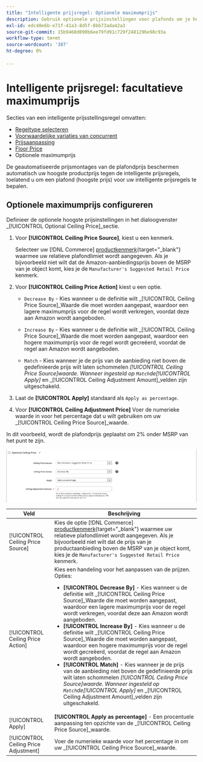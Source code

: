 ```yaml
---
title: "Intelligente prijsregel: Optionele maximumprijs"
description: Gebruik optionele prijsinstellingen voor plafonds om je hoogste productprijs te beschermen tegen de intelligente prijsregels die je Amazon-aanbiedingen beheren.
exl-id: edc40e6b-e71f-41a3-8d5f-8bb73ada42a3
source-git-commit: 15b9468d090b6ee79fd91c729f2481296e98c93a
workflow-type: tm+mt
source-wordcount: '387'
ht-degree: 0%

---
```


# Intelligente prijsregel: facultatieve maximumprijs

Secties van een intelligente prijsstellingsregel omvatten:

- [Regeltype selecteren](./intelligent-repricing-rules.md)
- [Voorwaardelijke variaties van concurrent](./competitor-conditional-variances.md)
- [Prijsaanpassing](./price-adjustment.md)
- [Floor Price](./floor-price.md)
- Optionele maximumprijs

De geautomatiseerde prijsmontages van de plafondprijs beschermen automatisch uw hoogste productprijs tegen de intelligente prijsregels, toelatend u om een plafond (hoogste prijs) voor uw intelligente prijsregels te bepalen.

## Optionele maximumprijs configureren

Definieer de optionele hoogste prijsinstellingen in het dialoogvenster _[!UICONTROL Optional Ceiling Price]_sectie.

1. Voor **[!UICONTROL Ceiling Price Source]**, kiest u een kenmerk.

   Selecteer uw [!DNL Commerce] [productkenmerk](https://docs.magento.com/user-guide/catalog/product-attributes.html){target=&quot;_blank&quot;} waarmee uw relatieve plafondlimiet wordt aangegeven. Als je bijvoorbeeld niet wilt dat de Amazon-aanbiedingsprijs boven de MSRP van je object komt, kies je de `Manufacturer's Suggested Retail Price` kenmerk.

1. Voor **[!UICONTROL Ceiling Price Action]** kiest u een optie.

   - `Decrease By` - Kies wanneer u de definitie wilt _[!UICONTROL Ceiling Price Source]_Waarde die moet worden aangepast, waardoor een lagere maximumprijs voor de regel wordt verkregen, voordat deze aan Amazon wordt aangeboden.

   - `Increase By` - Kies wanneer u de definitie wilt _[!UICONTROL Ceiling Price Source]_Waarde die moet worden aangepast, waardoor een hogere maximumprijs voor de regel wordt gecreëerd, voordat de regel aan Amazon wordt aangeboden.

   - `Match` - Kies wanneer je de prijs van de aanbieding niet boven de gedefinieerde prijs wilt laten schommelen _[!UICONTROL Ceiling Price Source]_waarde. Wanneer ingesteld op `Match`de_[!UICONTROL Apply]_ en _[!UICONTROL Ceiling Adjustment Amount]_velden zijn uitgeschakeld.

1. Laat de **[!UICONTROL Apply]** standaard als `Apply as percentage`.

1. Voor **[!UICONTROL Ceiling Adjustment Price]** Voer de numerieke waarde in voor het percentage dat u wilt gebruiken om uw _[!UICONTROL Ceiling Price Source]_waarde.

In dit voorbeeld, wordt de plafondprijs geplaatst om 2% onder MSRP van het punt te zijn.

![Intelligente prijsregeling - optionele maximumprijs](assets/ob-intelligent-price-rule-ceiling.png)

| Veld | Beschrijving |
|---|---|
| [!UICONTROL Ceiling Price Source] | Kies de optie [!DNL Commerce] [productkenmerk](https://docs.magento.com/user-guide/catalog/product-attributes.html){target=&quot;_blank&quot;} waarmee uw relatieve plafondlimiet wordt aangegeven. Als je bijvoorbeeld niet wilt dat de prijs van je productaanbieding boven de MSRP van je object komt, kies je de `Manufacturer's Suggested Retail Price` kenmerk. |
| [!UICONTROL Ceiling Price Action] | Kies een handeling voor het aanpassen van de prijzen. Opties:<ul><li>**[!UICONTROL Decrease By]** - Kies wanneer u de definitie wilt _[!UICONTROL Ceiling Price Source]_Waarde die moet worden aangepast, waardoor een lagere maximumprijs voor de regel wordt verkregen, voordat deze aan Amazon wordt aangeboden.</li><li>**[!UICONTROL Increase By]** - Kies wanneer u de definitie wilt _[!UICONTROL Ceiling Price Source]_Waarde die moet worden aangepast, waardoor een hogere maximumprijs voor de regel wordt gecreëerd, voordat de regel aan Amazon wordt aangeboden.</li><li>**[!UICONTROL Match]** - Kies wanneer je de prijs van de aanbieding niet boven de gedefinieerde prijs wilt laten schommelen _[!UICONTROL Ceiling Price Source]_waarde. Wanneer ingesteld op `Match`de_[!UICONTROL Apply]_ en _[!UICONTROL Ceiling Adjustment Amount]_velden zijn uitgeschakeld.</li></ul> |
| [!UICONTROL Apply] | **[!UICONTROL Apply as percentage]** - Een procentuele aanpassing ten opzichte van de _[!UICONTROL Ceiling Price Source]_waarde. |
| [!UICONTROL Ceiling Price Adjustment] | Voer de numerieke waarde voor het percentage in om uw _[!UICONTROL Ceiling Price Source]_waarde. |
